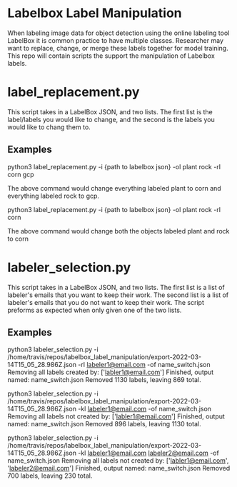 # Labelbox Label Manipulation

When labeling image data for object detection using the online labeling tool LabelBox it is common practice to have multiple classes. Researcher may want to replace, change, or merge these labels together for model training. This repo will contain scripts the support the manipulation of Labelbox labels.

# label_replacement.py

This script takes in a LabelBox JSON, and two lists. The first list is the label/labels you would like to change, and the second is the labels you would like to chang them to.

## Examples

python3 label_replacement.py -i {path to labelbox json} -ol plant rock -rl corn gcp

The above command would change everything labeled plant to corn and everything labeled rock to gcp.

python3 label_replacement.py -i {path to labelbox json} -ol plant rock -rl corn

The above command would change both the objects labeled plant and rock to corn

# labeler_selection.py

This script takes in a LabelBox JSON, and two lists. The first list is a list of labeler's emails that you want to keep their work. The second list is a list of labeler's emails that you do not want to keep their work. The script preforms as expected when only given one of the two lists.

## Examples

python3 labeler_selection.py -i /home/travis/repos/labelbox_label_manipulation/export-2022-03-14T15_05_28.986Z.json -rl labeler1@email.com -of name_switch.json
Removing all labels created by: ['labler1@email.com']
Finished, output named: name_switch.json
Removed 1130 labels, leaving 869 total.

python3 labeler_selection.py -i /home/travis/repos/labelbox_label_manipulation/export-2022-03-14T15_05_28.986Z.json -kl labeler1@email.com -of name_switch.json
Removing all labels not created by: ['labler1@email.com']
Finished, output named: name_switch.json
Removed 896 labels, leaving 1130 total.

python3 labeler_selection.py -i /home/travis/repos/labelbox_label_manipulation/export-2022-03-14T15_05_28.986Z.json -kl labeler1@email.com labeler2@email.com -of name_switch.json
Removing all labels not created by: ['labler1@email.com', 'labeler2@email.com']
Finished, output named: name_switch.json
Removed 700 labels, leaving 230 total.
